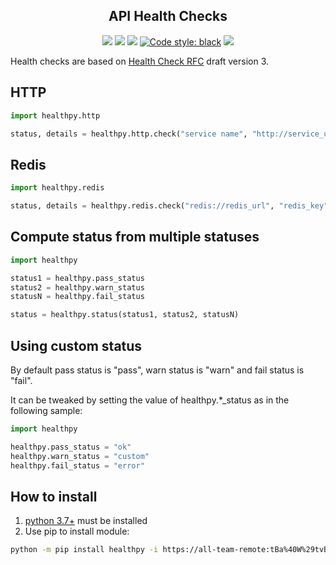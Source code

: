 <h2 align="center">API Health Checks</h2>

<p align="center">
<a href='https://github.tools.digital.engie.com/gempy/healthpy/releases/latest'><img src='https://pse.tools.digital.engie.com/drm-all.gem/buildStatus/icon?job=team/healthpy/master&config=version'></a>
<a href='https://pse.tools.digital.engie.com/drm-all.gem/job/team/view/Python%20modules/job/healthpy/job/master/'><img src='https://pse.tools.digital.engie.com/drm-all.gem/buildStatus/icon?job=team/healthpy/master'></a>
<a href='https://pse.tools.digital.engie.com/drm-all.gem/job/team/view/Python%20modules/job/healthpy/job/master/cobertura/'><img src='https://pse.tools.digital.engie.com/drm-all.gem/buildStatus/icon?job=team/healthpy/master&config=testCoverage'></a>
<a href="https://github.com/psf/black"><img alt="Code style: black" src="https://img.shields.io/badge/code%20style-black-000000.svg"></a>
<a href='https://pse.tools.digital.engie.com/drm-all.gem/job/team/view/Python%20modules/job/healthpy/job/master/lastSuccessfulBuild/testReport/'><img src='https://pse.tools.digital.engie.com/drm-all.gem/buildStatus/icon?job=team/healthpy/master&config=testCount'></a>
</p>

Health checks are based on [Health Check RFC](https://inadarei.github.io/rfc-healthcheck/) draft version 3.

## HTTP

```python
import healthpy.http

status, details = healthpy.http.check("service name", "http://service_url")
```

## Redis

```python
import healthpy.redis

status, details = healthpy.redis.check("redis://redis_url", "redis_key")
```

## Compute status from multiple statuses

```python
import healthpy

status1 = healthpy.pass_status 
status2 = healthpy.warn_status
statusN = healthpy.fail_status

status = healthpy.status(status1, status2, statusN)
```

## Using custom status

By default pass status is "pass", warn status is "warn" and fail status is "fail".

It can be tweaked by setting the value of healthpy.*_status as in the following sample:

```python
import healthpy

healthpy.pass_status = "ok"
healthpy.warn_status = "custom"
healthpy.fail_status = "error"
```

## How to install
1. [python 3.7+](https://www.python.org/downloads/) must be installed
2. Use pip to install module:
```sh
python -m pip install healthpy -i https://all-team-remote:tBa%40W%29tvB%5E%3C%3B2Jm3@artifactory.tools.digital.engie.com/artifactory/api/pypi/all-team-pypi-prod/simple
```
